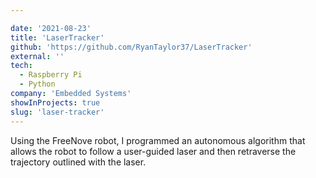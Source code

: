 ```yaml
---

date: '2021-08-23'
title: 'LaserTracker'
github: 'https://github.com/RyanTaylor37/LaserTracker'
external: ''
tech:
  - Raspberry Pi
  - Python
company: 'Embedded Systems'
showInProjects: true
slug: 'laser-tracker'
---
```


Using the FreeNove robot, I programmed an autonomous algorithm that allows the robot to follow a user-guided laser and then retraverse the trajectory outlined with the laser.